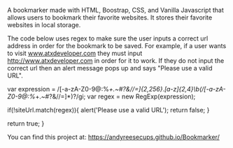 A bookmarker made with HTML, Boostrap, CSS, and Vanilla Javascript that allows users to bookmark their favorite websites. It stores their favorite websites in local storage. 


The code below uses regex to make sure the user inputs a correct url address in order for the bookmark to be saved. For example, if a user wants to visit www.atxdeveloper.com they must input http://www.atxdeveloper.com in order for it to work. If they do not input the correct url then an alert message pops up and says "Please use a valid URL".



  var expression = /[-a-zA-Z0-9@:%_\+.~#?&//=]{2,256}\.[a-z]{2,4}\b(\/[-a-zA-Z0-9@:%_\+.~#?&//=]*)?/gi;
  var regex = new RegExp(expression);

  if(!siteUrl.match(regex)){
    alert('Please use a valid URL');
    return false;
  }

  return true;
}


You can find this project at:  https://andyreesecups.github.io/Bookmarker/
